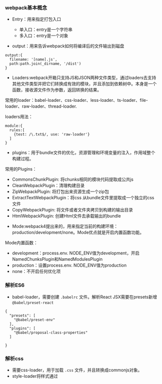 ### webpack基本概念

* Entry：用来指定打包入口
  + 单入口：entry是一个字符串
  + 多入口：entry是一个对象

* output：用来告诉webpack如何将编译后的文件输出到磁盘

``` 
output:{
  filename: '[name].js',
  path:path.join(_dirname, '/dist')
}
```

* Loaders:webpack开箱只支持JS和JSON两种文件类型，通过loaders去支持其他文件类型并把它们转换成有效的模块，并且添加到依赖树中。本身是一个函数，接收源文件作为参数，返回转换的结果。

常用的loader：babel-loader、css-loader、less-loader、ts-loader、file-loader、raw-loader、thread-loader.

loaders用法：

``` 
module:{
  rules:[
    {test: /\.txt$/, use: 'raw-loader'}
  ]
}
```

* plugins：用于bundle文件的优化，资源管理和环境变量的注入，作用域整个构建过程。

常用的Plugins：
 + CommonsChunkPlugin: 将chunks相同的模块代码提取成公共js
 + CleanWebpackPlugin：清理构建目录
 + ZipWebpackPlugin: 将打包出来资源生成一个zip包
 + ExtractTextWebpackPlugin：将css 从bundle文件里提取成一个独立的css文件
 + CopyWebpackPlugin: 将文件或者文件夹拷贝到构建的输出目录
 + HtmlWebpackPlugin: 创建Html文件去承载输出的bundle

* Mode:webpack4提出来的，用来指定当前的构建环境：production/development/none。Mode优点就是开启内置函数功能。

Mode内置函数：
 + development：process.env. NODE_ENV值为development，开启NamedChunksPlugin和NamedModulesPlugin
 + production：设置process.env. NODE_ENV值为production
 + none：不开启任何优化项

### 解析ES6

* babel-loader，需要创建 `.babelrc` 文件。解析React JSX需要在presets新增 `@babel/preset-react`

``` 
{
  "presets": [
    "@babel/preset-env"
  ],
  "plugins": [
    "@babel/proposal-class-properties"
  ]

}
```

### 解析css

* 需要css-loader，用于加载 `.css` 文件，并且转换成commonjs对象。
* style-loader将样式通过<style>标签插入到head中。

### 解析图片、字体

file-loader：处理字体、图片

``` 
rules: [
  {
    test: /.(png|jpg|gif|jpeg)$/,
    use: 'file-loader'
  },
  {
    test: /.(woff|woff2|eot|ttf|otf)$/,
    use: 'file-loader'
  }
]
```

### webpack中文件监听

文件监听是在发现源码发生变化时，自动构建出新的输出文件。

webpack开启监听模式，有两种方式：

* 启动webpack命令时，带上--watch参数
* 在配置webpack.config.js中设置watch:true

文件监听原理分析：

* 轮询

轮询判断文件的最后编辑时间是否变化

某个文件发生变化，并不会立即告诉监听者，而是先缓存起来，等aggregate Timeout。

``` 
module.export = {
  watch: true,
  watchOptions:{
    ignored: /node_modules/,
    aggregate Timeout: 300,
    poll:1000
  }
}
```

### 热更新 webpack-dev-server

WDS：不刷新浏览器

WDS：不输出文件，而是放在内存中

使用HotModuleReplacementPlugin插件

也可以使用webpack-dev-middleware，WDM将webpack输出的文件传输给服务器，适用于灵活的定制场景。

* 热更新原理实现

 + 基本概念：
   + webpack Compiler：webpack编译器将js源代码编译成bundle文件。
   + HMR Server将热更新文件输出给HMR Runtime
   + Bundle server：提供文件在浏览器的访问
   + bundle.js构建输出的文件
   + HMR Runtime；会被注入到浏览器，更新文件的变化，通常是websocket连接。
 + 过程
   + 启动阶段：文件系统 > 通过Webpack Compiler > (编译好的文件)传输给Bundle Server(让这个文件以server的方式让浏览器访问到)
   + 文件更新：文件系统 > webpack compiler >(编译好之后发送给)HMR Server (HMS Server知道哪些文件发生了改变)(服务端)> (通知)HMR Runtime(在客户端浏览器)

### 文件指纹

文件指纹：打包输出的文件名的后缀。做版本的管理。

Hash：和整个项目的构建相关，只要项目文件有修改，整个项目构建的hash就会变化。

Chunkhash：和webpack打包的chunk有关，不同的entry会生成不同的Chunkhash值

Contenthash：根据文件内容来定义hash，文件内容不变则Contenthash不变。有js和css文件，如果都用Chunkhashjs改变了但css没变的话css hash值也会改变，因此根据文件内容css通常用Contenthash值。

* js文件指纹设置: 设置 `output` 的 `filename` ，使用[chunkhash]

* css的文件指纹设置：
  + 设置`MiniCssExtractPlugin`的filename，因为使用`style-loader`会将css插入head头部，但是并没有形成一个文件，因此需要使用这个插件。
  + 使用[contenthash]
  ```
  plugins: [
    new MiniCssExtractPlugin({
      filename: `[name][contenthash:8].css`
    })
  ]

  ```

* 图片的文件指纹设置

设置file-loader的name，使用hash。

### 代码压缩

* JS压缩：webpack4默认设置了 uglifyjs-webpack-plugin

* CSS压缩：optimize-css-assets-webpack-plugin 同时使用cssnano

* HTML压缩：html-webpack-plugin，设置压缩参数

